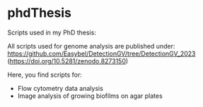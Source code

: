 # phdThesis
Scripts used in my PhD thesis:

All scripts used for genome analysis are published under: 
https://github.com/Easybel/DetectionGV/tree/DetectionGV_2023 (https://doi.org/10.5281/zenodo.8273150)

Here, you find scripts for: 
- Flow cytometry data analysis
- Image analysis of growing biofilms on agar plates
